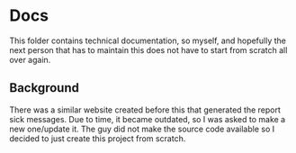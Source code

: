 # Docs

This folder contains technical documentation, so myself, and hopefully the next person that has to maintain this does not have to start from scratch all over again.

## Background

There was a similar website created before this that generated the report sick messages.
Due to time, it became outdated, so I was asked to make a new one/update it.
The guy did not make the source code available so I decided to just create this project from scratch.
